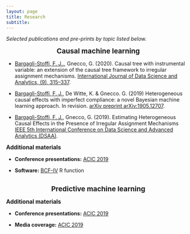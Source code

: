 ```yaml
---
layout: page
title: Research
subtitle: 
---
```


_Selected publications and pre-prints by topic listed below._

<center> <strong style="font-size: 135%;"> Causal machine learning </strong> </center>

+ <u>Bargagli-Stoffi, F. J..</u>, Gnecco, G. (2020). Causal tree with instrumental variable: an extension of the causal tree framework to irregular assignment mechanisms. <a href="https://link.springer.com/article/10.1007/s41060-019-00187-z"> International Journal of Data Science and Analytics, (9), 315–337</a>.

+ <u>Bargagli-Stoffi, F. J.</u>, De Witte, K. & Gnecco. G. (2019) Heterogeneous causal effects with imperfect compliance: a novel Bayesian machine learning approach. In revision. <a href=https://arxiv.org/abs/1905.12707> arXiv preprint arXiv:1905.12707</a>. 

+ <u>Bargagli-Stoffi, F. J.</u>, Gnecco, G. (2019). Estimating Heterogeneous Causal Effects in the Presence of Irregular Assignment Mechanisms <a href="https://ieeexplore.ieee.org/document/8631451">IEEE 5th International Conference on Data Science and Advanced Analytics (DSAA)</a>.

<strong style="font-size: 110%;"> Additional materials </strong> 

+ **Conference presentations:** <a href="https://isabelfulcher.github.io/img/jsm2017.pdf">ACIC 2019</a>

+ **Software:** <a href="https://github.com/fbargaglistoffi/BCF-IV">BCF-IV</a> R function  <br /> <br />

<center> <strong style="font-size: 135%;"> Predictive machine learning </strong> </center>



<strong style="font-size: 110%;"> Additional materials </strong> 

+ **Conference presentations:** <a href="https://isabelfulcher.github.io/img/jsm2017.pdf">ACIC 2019</a>

+ **Media coverage:** <a href="https://isabelfulcher.github.io/img/jsm2017.pdf">ACIC 2019</a>



